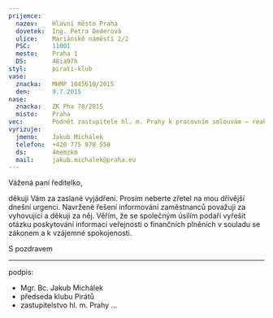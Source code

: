```yaml
---
prijemce: 
  nazev:    Hlavní město Praha
  dovetek:  Ing. Petra Dederová
  ulice:    Mariánské náměstí 2/2
  PSC:      11001
  mesto:    Praha 1
  DS:       48ia97h
styl:       pirati-klub
vase:
  znacka:   MHMP 1045610/2015
  den:      9.7.2015
nase:
  znacka:   ZK Pha 78/2015
  misto:    Praha
vec:        Podnět zastupitele hl. m. Prahy k pracovním smlouvám – reakce
vyrizuje:   
  jmeno:    Jakub Michálek
  telefon:  +420 775 978 550
  ds:       4memzkm
  mail:     jakub.michalek@praha.eu
---
```



Vážená paní ředitelko,

děkuji Vám za zaslané vyjádření. Prosím neberte zřetel na mou dřívější dnešní 
urgenci. Navržené řešení informování zaměstnanců považuji za vyhovující a děkuji
za něj. Věřím, že se společným úsilím podaří vyřešit otázku poskytování informací
veřejnosti o finančních plněních v souladu se zákonem a k vzájemné spokojenosti.

S pozdravem

---
podpis:
  - Mgr. Bc. Jakub Michálek
  - předseda klubu Pirátů
  - zastupitelstvo hl. m. Prahy
...
